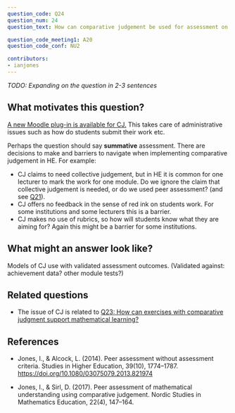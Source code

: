 ```yaml
---
question_code: Q24 
question_num: 24 
question_text: How can comparative judgement be used for assessment on university mathematics courses? 

question_code_meeting1: A20 
question_code_conf: NU2 

contributors: 
- ianjones
---
```

*TODO: Expanding on the question in 2-3 sentences*

## What motivates this question?

[A new Moodle plug-in is available for CJ.](https://github.com/ianjones/moodle-assignsubmission_comparativejudgement) This takes care of administrative issues such as how do students submit their work etc.

Perhaps the question should say **summative** assessment. There are decisions to make and barriers to navigate when implementing comparative judgement in HE. For example:
* CJ claims to need collective judgement, but in HE it is common for one lecturer to mark the work for one module. Do we ignore the claim that collective judgement is needed, or do we used peer assessment? (and see [Q21](Q21)).
* CJ offers no feedback in the sense of red ink on students work. For some institutions and some lecturers this is a barrier.
* CJ makes no use of rubrics, so how will students know what they are aiming for? Again this might be a barrier for some institutions. 


## What might an answer look like?

Models of CJ use with validated assessment outcomes. (Validated against: achievement data? other module tests?)

## Related questions

* The issue of CJ is related to [Q23: How can exercises with comparative judgment support mathematical learning?](Q23)

## References
* Jones, I., & Alcock, L. (2014). Peer assessment without assessment criteria. Studies in Higher Education, 39(10), 1774–1787. https://doi.org/10.1080/03075079.2013.821974

* Jones, I., & Sirl, D. (2017). Peer assessment of mathematical understanding using comparative judgement. Nordic Studies in Mathematics Education, 22(4), 147–164.

